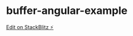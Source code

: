 # buffer-angular-example

[Edit on StackBlitz ⚡️](https://stackblitz.com/edit/buffer-angular-army-bsrf5j)
